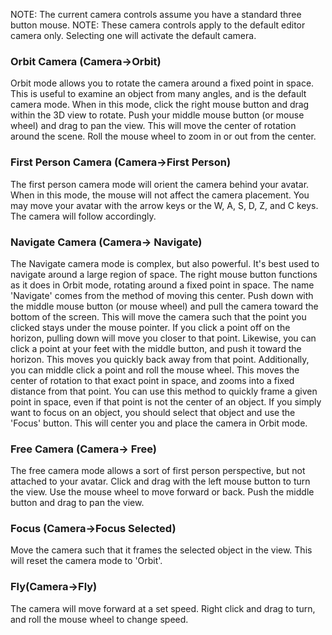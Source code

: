 NOTE: The current camera controls assume you have a standard three button mouse.
NOTE: These camera controls apply to the default editor camera only. Selecting one will activate the default camera.

###  Orbit Camera (Camera->Orbit)
Orbit mode allows you to rotate the camera around a fixed point in space. This is useful to examine an object from many angles, and is the default camera mode. When in this mode, click the right mouse button and drag within the 3D view to rotate. Push your middle mouse button (or mouse wheel) and drag to pan the view. This will move the center of rotation around the scene. Roll the mouse wheel to zoom in or out from the center.

###  First Person Camera (Camera->First Person)
The first person camera mode will orient the camera behind your avatar. When in this mode, the mouse will not affect the camera placement. You may move your avatar with the arrow keys or the W, A, S, D, Z, and C keys. The camera will follow accordingly.

###  Navigate Camera (Camera-> Navigate)
The Navigate camera mode is complex, but also powerful. It's best used to navigate around a large region of space. The right mouse button functions as it does in Orbit mode, rotating around a fixed point in space. The name 'Navigate' comes from the method of moving this center. Push down with the middle mouse button (or mouse wheel) and pull the camera toward the bottom of the screen. This will move the camera such that the point you clicked stays under the mouse pointer. If you click a point off on the horizon, pulling down will move you closer to that point. Likewise, you can click a point at your feet with the middle button, and push it toward the horizon. This moves you quickly back away from that point. Additionally, you can middle click a point and roll the mouse wheel. This moves the center of rotation to that exact point in space, and zooms into a fixed distance from that point. You can use this method to quickly frame a given point in space, even if that point is not the center of an object. If you simply want to focus on an object, you should select that object and use the 'Focus' button. This will center you and place the camera in Orbit mode.

###  Free Camera (Camera-> Free)
The free camera mode allows a sort of first person perspective, but not attached to your avatar. Click and drag with the left mouse button to turn the view. Use the mouse wheel to move forward or back. Push the middle button and drag to pan the view.

###  Focus (Camera->Focus Selected)
Move the camera such that it frames the selected object in the view. This will reset the camera mode to 'Orbit'.

### Fly(Camera->Fly)
The camera will move forward at a set speed. Right click and drag to turn, and roll the mouse wheel to change speed.
